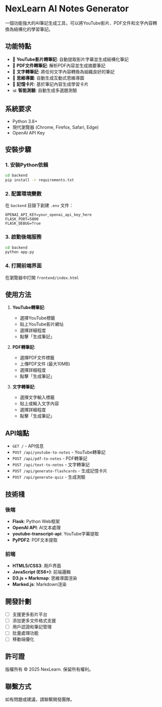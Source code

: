 # NexLearn AI Notes Generator

一個功能強大的AI筆記生成工具，可以將YouTube影片、PDF文件和文字內容轉換為結構化的學習筆記。

## 功能特點

- 🎥 **YouTube影片轉筆記**: 自動提取影片字幕並生成結構化筆記
- 📄 **PDF文件轉筆記**: 解析PDF內容並生成摘要筆記
- 📝 **文字轉筆記**: 將任何文字內容轉換為組織良好的筆記
- 🧠 **思維導圖**: 自動生成互動式思維導圖
- 🎯 **記憶卡片**: 基於筆記內容生成學習卡片
- 📊 **智能測驗**: 自動生成多選題測驗

## 系統要求

- Python 3.8+
- 現代瀏覽器 (Chrome, Firefox, Safari, Edge)
- OpenAI API Key

## 安裝步驟

### 1. 安裝Python依賴

```bash
cd backend
pip install -r requirements.txt
```

### 2. 配置環境變數

在 `backend` 目錄下創建 `.env` 文件：

```
OPENAI_API_KEY=your_openai_api_key_here
FLASK_PORT=5000
FLASK_DEBUG=True
```

### 3. 啟動後端服務

```bash
cd backend
python app.py
```

### 4. 打開前端界面

在瀏覽器中打開 `frontend/index.html`

## 使用方法

1. **YouTube轉筆記**:
   - 選擇YouTube標籤
   - 貼上YouTube影片網址
   - 選擇詳細程度
   - 點擊「生成筆記」

2. **PDF轉筆記**:
   - 選擇PDF文件標籤
   - 上傳PDF文件 (最大10MB)
   - 選擇詳細程度
   - 點擊「生成筆記」

3. **文字轉筆記**:
   - 選擇文字輸入標籤
   - 貼上或輸入文字內容
   - 選擇詳細程度
   - 點擊「生成筆記」

## API端點

- `GET /` - API信息
- `POST /api/youtube-to-notes` - YouTube轉筆記
- `POST /api/pdf-to-notes` - PDF轉筆記
- `POST /api/text-to-notes` - 文字轉筆記
- `POST /api/generate-flashcards` - 生成記憶卡片
- `POST /api/generate-quiz` - 生成測驗

## 技術棧

### 後端
- **Flask**: Python Web框架
- **OpenAI API**: AI文本處理
- **youtube-transcript-api**: YouTube字幕提取
- **PyPDF2**: PDF文本提取

### 前端
- **HTML5/CSS3**: 用戶界面
- **JavaScript (ES6+)**: 前端邏輯
- **D3.js + Markmap**: 思維導圖渲染
- **Marked.js**: Markdown渲染

## 開發計劃

- [ ] 支援更多影片平台
- [ ] 添加更多文件格式支援
- [ ] 用戶認證和筆記管理
- [ ] 批量處理功能
- [ ] 移動端優化

## 許可證

版權所有 © 2025 NexLearn. 保留所有權利。

## 聯繫方式

如有問題或建議，請聯繫開發團隊。